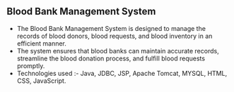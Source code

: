 ## Blood Bank Management System 
- The Blood Bank Management System is designed to manage the records of blood donors, blood requests, and blood inventory in an efficient manner. 
- The system ensures that blood banks can maintain accurate records, streamline the blood donation process, and fulfill blood requests promptly.
- Technologies used :- Java, JDBC, JSP, Apache Tomcat, MYSQL, HTML, CSS, JavaScript.
